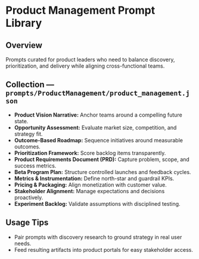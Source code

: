# Product Management Prompt Library

## Overview
Prompts curated for product leaders who need to balance discovery, prioritization, and delivery while aligning cross-functional teams.

## Collection — `prompts/ProductManagement/product_management.json`
- **Product Vision Narrative:** Anchor teams around a compelling future state.
- **Opportunity Assessment:** Evaluate market size, competition, and strategy fit.
- **Outcome-Based Roadmap:** Sequence initiatives around measurable outcomes.
- **Prioritization Framework:** Score backlog items transparently.
- **Product Requirements Document (PRD):** Capture problem, scope, and success metrics.
- **Beta Program Plan:** Structure controlled launches and feedback cycles.
- **Metrics & Instrumentation:** Define north-star and guardrail KPIs.
- **Pricing & Packaging:** Align monetization with customer value.
- **Stakeholder Alignment:** Manage expectations and decisions proactively.
- **Experiment Backlog:** Validate assumptions with disciplined testing.

## Usage Tips
- Pair prompts with discovery research to ground strategy in real user needs.
- Feed resulting artifacts into product portals for easy stakeholder access.
